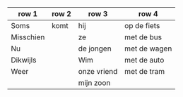 | row 1     | row 2 | row 3       | row 4        |
| --------- | ----- | ----------- | ------------ |
| Soms      | komt  | hij         | op de fiets  |
| Misschien |       | ze          | met de bus   |
| Nu        |       | de jongen   | met de wagen |
| Dikwijls  |       | Wim         | met de auto  |
| Weer      |       | onze vriend | met de tram  |
|           |       | mijn zoon   |              |
